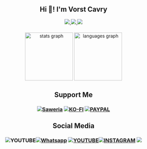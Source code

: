 <h2 align="center">Hi 👋! I'm Vorst Cavry</h2>

<p align="center">
  <a href="https://github.com/vorstcavry">
    <img src="http://github-profile-summary-cards.vercel.app/api/cards/profile-details?username=vorstcavry&theme=transparent" />
  </a>
  <a href="https://github.com/vorstcavry">
    <img src="https://github-readme-streak-stats.herokuapp.com/?user=vorstcavry&hide_border=true&card_width=338&theme=transparent" />
  </a>
  <a href="https://github.com/vorstcavry">
    <img src="http://github-profile-summary-cards.vercel.app/api/cards/stats?username=vorstcavry&theme=transparent" />
  </a>
</p>

###

<div align="center">
  <img src="https://github-readme-stats.vercel.app/api?username=vorstcavry&hide_title=false&hide_rank=false&show_icons=true&include_all_commits=true&count_private=true&disable_animations=false&theme=codeSTACKr&locale=en&hide_border=false" height="150" alt="stats graph"  />
  <img src="https://github-readme-stats.vercel.app/api/top-langs?username=vorstcavry&locale=en&hide_title=false&layout=compact&card_width=320&langs_count=5&theme=codeSTACKr&hide_border=false" height="150" alt="languages graph"  />
</div>

###

<h2 align="center">Support Me</h2>

<h3 align="center"><a href="https://saweria.co/VorstCavry"><img alt="Saweria" src="https://img.shields.io/badge/Saweria-7B3F00?style=for-the-badge&logo=ko-fi&logoColor=white"/></a> <a href="https://ko-fi.com/vorstcavry"><img alt="KO-FI" src="https://img.shields.io/badge/Ko--fi-F16061?style=for-the-badge&logo=ko-fi&logoColor=white "/></a> <a href="https://trakteer.id/vorstcavry/tip">
<a href="https://www.paypal.com/paypalme/vorstcavry?country.x=ID&locale.x=id_ID"><img alt="PAYPAL" src="https://img.shields.io/badge/PayPal-00457C?style=for-the-badge&logo=paypal&logoColor=white"/></a><center/></h3>

###
<h2 align="center">Social Media</h2>
<h3 align="center"><img alt="YOUTUBE" src="https://img.shields.io/badge/trakteer-F16061?style=for-the-badge&logo=buy-me-a-coffee&logoColor=white"/></a><a href="https://wa.me/6285726996330"><img alt="Whatsapp" src="https://img.shields.io/badge/WhatsApp-25D366?style=for-the-badge&logo=whatsapp&logoColor=white"/></a> <a href="https://www.youtube.com/@remajapekalongan"><img alt="YOUTUBE" src="https://img.shields.io/badge/YouTube-%23FF0000?style=for-the-badge&logo=YouTube&logoColor=white"/></a><a href="https://www.instagram.com/vorst_cavry/"><img alt="INSTAGRAM" src="https://img.shields.io/badge/Instagram-E4405F?style=for-the-badge&logo=instagram&logoColor=white"/></a> <a href="https://visitorbadge.io/status?path=https%3A%2F%2Fgithub.com%2Fvorstcavry"><img src="https://api.visitorbadge.io/api/visitors?path=https%3A%2F%2Fgithub.com%2Fvorstcavry&label=VISITORS&countColor=%23263759&labelStyle=none" /></a> <center/></h3>

###
<!--
**vorstcavry/vorstcavry** is a ✨ _special_ ✨ repository because its `README.md` (this file) appears on your GitHub profile.

Here are some ideas to get you started:

- 🔭 I’m currently working on ...
- 🌱 I’m currently learning ...
- 👯 I’m looking to collaborate on ...
- 🤔 I’m looking for help with ...
- 💬 Ask me about ...
- 📫 How to reach me: ...
- 😄 Pronouns: ...
- ⚡ Fun fact: ...
-->
